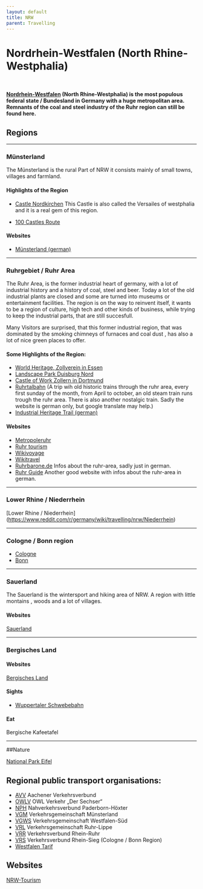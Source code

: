```yaml
---
layout: default
title: NRW
parent: Travelling
---
```


# Nordrhein-Westfalen (North Rhine-Westphalia)

&nbsp;


**[Nordrhein-Westfalen](http://en.wikipedia.org/wiki/North_Rhine-Westphalia) (North Rhine-Westphalia) is the most populous federal state / Bundesland in Germany with a huge metropolitan area. Remnants of the coal and steel industry of the Ruhr region can still be found here.**



## Regions

---

### Münsterland
The Münsterland is the rural Part of NRW it consists mainly of small towns, villages and farmland.

#### Highlights of the Region

* [Castle Nordkirchen](http://www.schloss.nordkirchen.net/en/) This Castle is also called the Versailes of westphalia and it is a real gem of this region.

* [100 Castles Route](http://www.nrw-tourism.com/a-100-schloesser-route)

#### Websites

* [Münsterland (german)](https://www.muensterland.de)

---

### Ruhrgebiet / Ruhr Area
The Ruhr Area, is the former industrial heart of germany, with a lot of industrial history and a history of coal, steel and beer. Today a lot of the old industrial plants are closed and some are turned into museums or entertainment facilities. The region is on the way to reinvent itself, it wants to be a region of culture, high tech and other kinds of business, while trying to keep the industrial parts, that are still succesfull.

Many Visitors are surprised, that this former industrial region, that was dominated by the smoking chimneys of furnaces and coal dust , has also a lot of nice green places to offer.

#### Some Highlights of the Region:
* [World Heritage, Zollverein in Essen](https://www.zollverein.de/service/english-page)
* [Landscape Park Duisburg Nord](http://en.landschaftspark.de/the-park)
* [Castle of Work Zollern in Dortmund](https://www.lwl.org/industriemuseum/standorte/zeche-zollern/english)
* [Ruhrtalbahn](http://www.ruhrtalbahn.de)
  (A trip wih old historic trains through the ruhr area, every first sunday of the month, from April to october, an old steam train runs trough the ruhr area. There is also another nostalgic train. Sadly the website is german only, but google translate may help.)
* [Industrial Heritage Trail (german)](http://www.route-industriekultur.ruhr)

#### Websites
* [Metropoleruhr](http://www.metropoleruhr.de/en/start/)
* [Ruhr tourism](http://www.ruhr-tourismus.de/en/)
* [Wikivoyage](https://en.wikivoyage.org/wiki/Ruhr)
* [Wikitravel](http://wikitravel.org/en/Ruhr)
* [Ruhrbarone.de](http://ruhrbarone.de) Infos about the ruhr-area, sadly just in german.
* [Ruhr Guide](http://www.ruhr-guide.de) Another good website with infos about the ruhr-area in german.

---

### Lower Rhine / Niederrhein
 [Lower Rhine / Niederrhein] (https://www.reddit.com/r/germany/wiki/travelling/nrw/Niederrhein)

---

### Cologne / Bonn region
* [Cologne](https://www.cologne.de/)
* [Bonn](http://www.bonn.de/index.html?lang=en)

---



### Sauerland
The Sauerland is the wintersport and hiking area of NRW. A region with little montains , woods and a lot of villages.

#### Websites
[Sauerland](http://www.nrw-tourism.com/region-sauerland)

---

### Bergisches Land

#### Websites
[Bergisches Land](http://www.die-bergischen-drei.de/en/the-bergisch-three.html)

#### Sights
* [Wuppertaler Schwebebahn](https://www.schwebebahn.de/en/)

#### Eat
Bergische Kafeetafel

---

##Nature

[National Park Eifel](http://www.nationalpark-eifel.de/go/eifel/english.html)

## Regional public transport organisations:
* [AVV](https://avv.de/de/startseite)        Aachener Verkehrsverbund
* [OWLV](https://www.owlverkehr.de/owlv/info-und-service/die-owlv/index.php?navanchor=2110017)	OWL Verkehr „Der Sechser“	
* [NPH](http://www.nph.de/de/index.php)	Nahverkehrsverbund Paderborn-Höxter	
* [VGM](http://muensterland-tarif.de)	Verkehrsgemeinschaft Münsterland	
* [VGWS](http://vgws.de)	Verkehrsgemeinschaft Westfalen-Süd	
* [VRL](http://ruhr-lippe-tarif.de)	Verkehrsgemeinschaft Ruhr-Lippe	
* [VRR](http://vrr.de/en/index.html)	Verkehrsverbund Rhein-Ruhr	
* [VRS](https://www.vrsinfo.de/englisch/the-vrs/vrs-about-us.html)	Verkehrsverbund Rhein-Sieg	(Cologne / Bonn  Region)
* [Westfalen Tarif](http://www.westfalentarif.de)

## Websites
[NRW-Tourism](http://www.nrw-tourism.com/)


